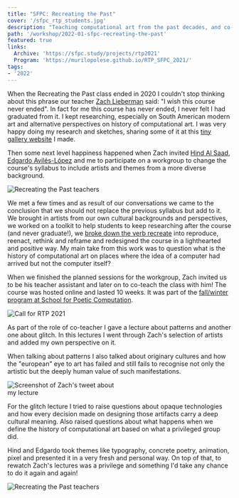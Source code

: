 ```yaml
---
title: "SFPC: Recreating the Past"
cover: '/sfpc_rtp_students.jpg'
description: "Teaching computational art from the past decades, and co-creating our own computational art histories through recreating the works of artists who inspire us."
path: '/workshop/2022-01-sfpc-recreating-the-past'
featured: true
links:
  Archive: 'https://sfpc.study/projects/rtp2021'
  Program: 'https://murilopolese.github.io/RTP_SFPC_2021/'
tags:
- '2022'
---
```


When the Recreating the Past class ended in 2020 I couldn't stop thinking about this phrase our teacher [Zach Lieberman](http://zach.li/) said: "I wish this course never ended". In fact for me this course has never ended, I never felt I had graduated from it. I kept researching, especially on South American modern art and alternative perspectives on history of computational art. I was very happy doing my research and sketches, sharing some of it at this [tiny gallery website](http://gallery.bananabanana.me/) I made.

Then some next level happiness happened when Zach invited [Hind Al Saad](https://hindgalsaad.com/), [Edgardo Avilés-López](https://github.com/eaviles/) and me to participate on a workgroup to change the course's syllabus to include artists and themes from a more diverse background.

![Recreating the Past teachers](./sfpc_rtp_teachers2.png)

We met a few times and as result of our conversations we came to the conclusion that we should not replace the previous syllabus but add to it. We brought in artists from our own cultural backgrounds and perspectives, we worked on a toolkit to help students to keep researching after the course (and never graduate!), we [broke down the verb recreate](https://codepen.io/murilopolese/full/powOxqV) into reproduce, reenact, rethink and reframe and redesigned the course in a lighthearted and positive way. My main take from this work was to question what is the history of computational art on places where the idea of a computer had arrived but not the computer itself?

When we finished the planned sessions for the workgroup, Zach invited us to be his teacher assistant and later on to co-teach the class with him! The course was hosted online and lasted 10 weeks. It was part of the [fall/winter program at School for Poetic Computation](https://sfpc.io/fall-2021/).

<div class="row center">

<div style="width: 50%;">

![Call for RTP 2021](./sfpc_rtp_call.gif)

</div>

</div>

As part of the role of co-teacher I gave a lecture about patterns and another one about glitch. In this lectures I went through Zach's selection of artists and added my own perspective on it.

When talking about patterns I also talked about originary cultures and how the "european" eye to art has failed and still fails to recognise not only the artistic but the deeply human value of such manifestations.

<div class="row center">

<div style="width: 50%;">

![Screenshot of Zach's tweet about my lecture](./sfpc_rtp_tweet.png)

</div>

</div>

For the glitch lecture I tried to raise questions about opaque technologies and how every decision made on designing those artifacts carry a deep cultural meaning. Also raised questions about what happens when we define the history of computational art based on what a privileged group did.

Hind and Edgardo took themes like typography, concrete poetry, animation, pixel and presented it in a very fresh and personal way. On top of that, to rewatch Zach's lectures was a privilege and something I'd take any chance to do it again and again!

![Recreating the Past teachers](./sfpc_rtp_students.jpg)

